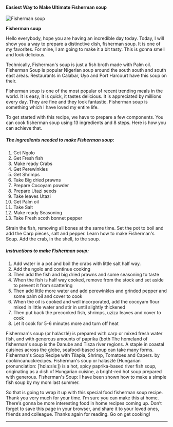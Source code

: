             

#### Easiest Way to Make Ultimate Fisherman soup

![Fisherman soup](https://img-global.cpcdn.com/recipes/92efb1595cb6b505/751x532cq70/fisherman-soup-recipe-main-photo.jpg)

**Fisherman soup**

Hello everybody, hope you are having an incredible day today. Today, I will show you a way to prepare a distinctive dish, fisherman soup. It is one of my favorites. For mine, I am going to make it a bit tasty. This is gonna smell and look delicious.

Technically, Fisherman's soup is just a fish broth made with Palm oil. Fisherman Soup is popular Nigerian soup around the south south and south east areas. Restaurants in Calabar, Uyo and Port Harcourt have this soup on their.

Fisherman soup is one of the most popular of recent trending meals in the world. It is easy, it is quick, it tastes delicious. It is appreciated by millions every day. They are fine and they look fantastic. Fisherman soup is something which I have loved my entire life.

To get started with this recipe, we have to prepare a few components. You can cook fisherman soup using 13 ingredients and 8 steps. Here is how you can achieve that.

##### The ingredients needed to make Fisherman soup:

1.  Get Ngolo
2.  Get Fresh fish
3.  Make ready Crabs
4.  Get Perewinkles
5.  Get Shrimps
6.  Take Big dried prawns
7.  Prepare Cocoyam powder
8.  Prepare Utazi seeds
9.  Take leaves Utazi
10.  Get Palm oil
11.  Take Salt
12.  Make ready Seasoning
13.  Take Fresh scoth bonnet pepper

Strain the fish, removing all bones at the same time. Set the pot to boil and add the Carp pieces, salt and pepper. Learn how to make Fisherman's Soup. Add the crab, in the shell, to the soup.

##### Instructions to make Fisherman soup:

1.  Add water in a pot and boil the crabs with little salt half way.
2.  Add the ngolo and continue cooking
3.  Then add the fish and big dried prawns and some seasoning to taste
4.  When the fish is half way cooked, remove from the stock and set aside to prevent it from scattering
5.  Then add little more water and add perewinkles and grinded pepper and some palm oil and cover to cook
6.  When the oil is cooked and well incorporated, add the cocoyam flour mixed in little water and stir in until slightly thickened
7.  Then put back the precooked fish, shrimps, uziza leaves and cover to cook
8.  Let it cook for 5-6 minutes more and turn off heat

Fisherman's soup (or halászlé) is prepared with carp or mixed fresh water fish, and with generous amounts of paprika (both The homeland of fisherman's soup is the Danube and Tisza river regions. A staple in coastal cuisines across the globe, seafood-based soup can take many forms. Fisherman's Soup Recipe with Tilapia, Shrimp, Tomatoes and Capers. by cookincanuckrecipes. Fisherman's soup or halászlé (Hungarian pronunciation: \[ˈhɒlaːsleː\]) is a hot, spicy paprika-based river fish soup, originating as a dish of Hungarian cuisine, a bright-red hot soup prepared with generous. Fisherman's Soup: I have been shown how to make a simple fish soup by my mom last summer.

So that is going to wrap it up with this special food fisherman soup recipe. Thank you very much for your time. I’m sure you can make this at home. There’s gonna be more interesting food in home recipes coming up. Don’t forget to save this page in your browser, and share it to your loved ones, friends and colleague. Thanks again for reading. Go on get cooking!

* * *